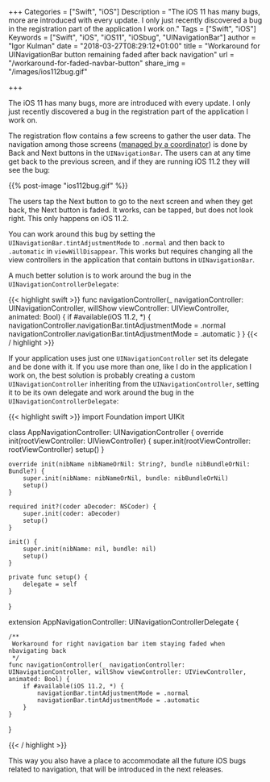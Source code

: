 +++
Categories = ["Swift", "iOS"]
Description = "The iOS 11 has many bugs, more are introduced with every update. I only just recently discovered a bug in the registration part of the application I work on."
Tags = ["Swift", "iOS"]
Keywords = ["Swift", "iOS", "iOS11", "iOSbug", "UINavigationBar"]
author = "Igor Kulman"
date = "2018-03-27T08:29:12+01:00"
title = "Workaround for UINavigationBar button remaining faded after back navigation"
url = "/workaround-for-faded-navbar-button"
share_img = "/images/ios112bug.gif"

+++

The iOS 11 has many bugs, more are introduced with every update. I only just recently discovered a bug in the registration part of the application I work on. 

The registration flow contains a few screens to gather the user data. The navigation among those screens ([managed by a coordinator](/architecting-ios-apps-coordinators/)) is done by Back and Next buttons in the `UINavigationBar`. The users can at any time get back to the previous screen, and if they are running iOS 11.2 they will see the bug:

{{% post-image "ios112bug.gif" %}}

The users tap the Next button to go to the next screen and when they get back, the Next button is faded. It works, can be tapped, but does not look right. This only happens on iOS 11.2.

<!--more-->

You can work around this bug by setting the `UINavigationBar.tintAdjustmentMode` to `.normal` and then back to `.automatic`  in `viewWillDisappear`. This works but requires changing all the view controllers in the application that contain buttons in `UINavigationBar`.

A much better solution is to work around the bug in the `UINavigationControllerDelegate`:

{{< highlight swift >}}
func navigationController(_ navigationController: UINavigationController, willShow viewController: UIViewController, animated: Bool) {
  if #available(iOS 11.2, *) {
    navigationController.navigationBar.tintAdjustmentMode = .normal
    navigationController.navigationBar.tintAdjustmentMode = .automatic
  }
}
{{< / highlight >}}

If your application uses just one `UINavigationController` set its delegate and be done with it. If you use more than one, like I do in the application I work on, the best solution is probably creating a custom `UINavigationController` inheriting from the `UINavigationController`, setting it to be its own delegate and work around the bug in the `UINavigationControllerDelegate`:

{{< highlight swift >}}
import Foundation
import UIKit

class AppNavigationController: UINavigationController {
    override init(rootViewController: UIViewController) {
        super.init(rootViewController: rootViewController)
        setup()
    }

    override init(nibName nibNameOrNil: String?, bundle nibBundleOrNil: Bundle?) {
        super.init(nibName: nibNameOrNil, bundle: nibBundleOrNil)
        setup()
    }

    required init?(coder aDecoder: NSCoder) {
        super.init(coder: aDecoder)
        setup()
    }

    init() {
        super.init(nibName: nil, bundle: nil)
        setup()
    }

    private func setup() {        
        delegate = self
    }
}

extension AppNavigationController: UINavigationControllerDelegate {

    /**
     Workaround for right navigation bar item staying faded when nbavigating back
     */
    func navigationController(_ navigationController: UINavigationController, willShow viewController: UIViewController, animated: Bool) {
        if #available(iOS 11.2, *) {
            navigationBar.tintAdjustmentMode = .normal
            navigationBar.tintAdjustmentMode = .automatic
        }
    }
}

{{< / highlight >}}

This way you also have a place to accommodate all the future iOS bugs related to navigation, that will be introduced in the next releases.
